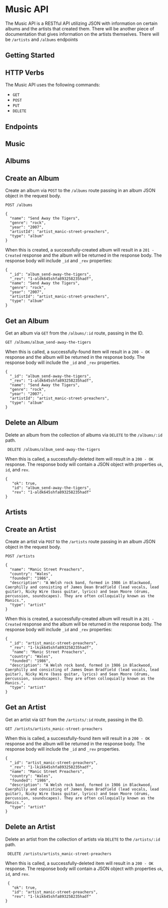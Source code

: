 # Music API

The Music API is a RESTful API utilizing JSON with information on certain albums and the artists that created them.  There will be another piece of documentation that gives information on the artists themselves.  There will be `/artists` and `/albums` endpoints

## Getting Started

## HTTP Verbs
The Music API uses the following commands:
- `GET`
- `POST`
- `PUT`
- `DELETE`

## Endpoints

## Music

## Albums

## Create an Album
Create an album via `POST` to the `/albums` route passing in an album JSON object in the request body.
```
POST /albums

{
  "name": "Send Away the Tigers",
  "genre": "rock",
  "year": "2007",
  "artistId": "artist_manic-street-preachers",
  "type": "album"
}
```
When this is created, a successfully-created album will result in a `201 - Created` response and the album will be returned in the response body.  The response body will include `_id` and `_rev` properties:
```
{
  "_id": "album_send-away-the-tigers",
  "_rev": "1-aldk645shfa893258235hadf",
  "name": "Send Away the Tigers",
  "genre": "rock",
  "year": "2007",
  "artistId": "artist_manic-street-preachers",
  "type": "album"
}
```

## Get an Album
Get an album via `GET` from the `/albums/:id` route, passing in the ID.
```
GET /albums/album_send-away-the-tigers
```
When this is called, a successfully-found item will result in a `200 - OK` response and the album will be returned in the response body.  The response body will include the `_id` and `_rev` properties.

```
{
  "_id": "album_send-away-the-tigers",
  "_rev": "1-aldk645shfa893258235hadf",
  "name": "Send Away the Tigers",
  "genre": "rock",
  "year": "2007",
  "artistId": "artist_manic-street-preachers",
  "type": "album"
}
```

## Delete an Album
Delete an album from the collection of albums via `DELETE` to the `/albums/:id` path.
```
 DELETE /albums/album_send-away-the-tigers
 ```
 When this is called, a successfully-deleted item will result in a `200 - OK` response. The response body will contain a JSON object with properties `ok`, `id`, and `rev`.
 ```
 {
    "ok": true,
    "id": "album_send-away-the-tigers",
    "rev": "1-aldk645shfa893258235hadf"
 }   
 ```
 
 ## Artists

## Create an Artist
Create an artist via `POST` to the `/artists` route passing in an album JSON object in the request body.
```
POST /artists

{
  "name": "Manic Street Preachers",
  "country": "Wales",
  "founded": "1986",
  "description": "A Welsh rock band, formed in 1986 in Blackwood, Caerphilly and consisting of James Dean Bradfield (lead vocals, lead guitar), Nicky Wire (bass guitar, lyrics) and Sean Moore (drums, percussion, soundscapes). They are often colloquially known as the Manics.",
  "type": "artist"
}
```
When this is created, a successfully-created album will result in a `201 - Created` response and the album will be returned in the response body.  The response body will include `_id` and `_rev` properties:
```
{
  "_id": "artist_manic-street-preachers",
  "_rev": "1-lkik645shfa893258235hadf",
   "name": "Manic Street Preachers",
  "country": "Wales",
  "founded": "1986",
  "description": "A Welsh rock band, formed in 1986 in Blackwood, Caerphilly and consisting of James Dean Bradfield (lead vocals, lead guitar), Nicky Wire (bass guitar, lyrics) and Sean Moore (drums, percussion, soundscapes). They are often colloquially known as the Manics.",
  "type": "artist"
}
```

## Get an Artist
Get an artist via `GET` from the `/artists/:id` route, passing in the ID.
```
GET /artists/artists_manic-street-preachers
```
When this is called, a successfully-found item will result in a `200 - OK` response and the album will be returned in the response body.  The response body will include the `_id` and `_rev` properties.

```
{
  "_id": "artist_manic-street-preachers",
  "_rev": "1-lkik645shfa893258235hadf",
  "name": "Manic Street Preachers",
  "country": "Wales",
  "founded": "1986",
  "description": "A Welsh rock band, formed in 1986 in Blackwood, Caerphilly and consisting of James Dean Bradfield (lead vocals, lead guitar), Nicky Wire (bass guitar, lyrics) and Sean Moore (drums, percussion, soundscapes). They are often colloquially known as the Manics.",
  "type": "artist"
}
```

 ## Delete an Artist
 Delete an artist from the collection of artists via `DELETE` to the `/artists/:id` path.
```
 DELETE /artists/artists_manic-street-preachers
 ```
 When this is called, a successfully-deleted item will result in a `200 - OK` response. The response body will contain a JSON object with properties `ok`, `id`, and `rev`.
 ```
  {
    "ok": true,
    "id": "artist_manic-street-preachers",
    "rev": "1-lkik645shfa893258235hadf"
 } 
 ```
